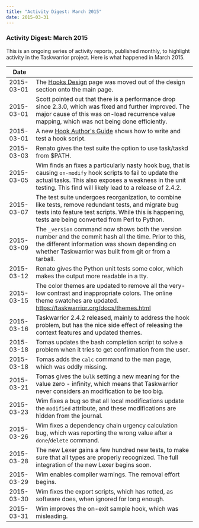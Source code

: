 ```yaml
---
title: "Activity Digest: March 2015"
date: 2015-03-31
---
```


### Activity Digest: March 2015 

This is an ongoing series of activity reports, published monthly, to highlight activity in the Taskwarrior project.
Here is what happened in March 2015.

| Date       |                                                                                                                                                                                                                                    | 
|------------|------------------------------------------------------------------------------------------------------------------------------------------------------------------------------------------------------------------------------------|
 | 2015-03-01 | The [Hooks Design](/docs/hooks) page was moved out of the design section onto the main page.                                                                                                                                       |
 | 2015-03-01 | Scott pointed out that there is a performance drop since 2.3.0, which was fixed and further improved. The major cause of this was on-load recurrence value mapping, which was not being done efficiently.                          |
 | 2015-03-01 | A new [Hook Author\'s Guide](/docs/hooks_guide) shows how to write and test a hook script.                                                                                                                                         |
 | 2015-03-03 | Renato gives the test suite the option to use task/taskd from \$PATH.                                                                                                                                                              |
 | 2015-03-05 | Wim finds an fixes a particularly nasty hook bug, that is causing `on-modify` hook scripts to fail to update the actual tasks. This also exposes a weakness in the unit testing. This find will likely lead to a release of 2.4.2. |
 | 2015-03-07 | The test suite undergoes reorganization, to combine like tests, remove redundant tests, and migrate bug tests into feature test scripts. While this is happening, tests are being converted from Perl to Python.                   |
 | 2015-03-09 | The `_version` command now shows both the version number and the commit hash all the time. Prior to this, the different information was shown depending on whether Taskwarrior was built from git or from a tarball.               |
 | 2015-03-12 | Renato gives the Python unit tests some color, which makes the output more readable in a tty.                                                                                                                                      |
 | 2015-03-15 | The color themes are updated to remove all the very-low contrast and inappropriate colors. The online theme swatches are updated. <https://taskwarrior.org/docs/themes.html>                                                       |
 | 2015-03-16 | Taskwarrior 2.4.2 released, mainly to address the hook problem, but has the nice side effect of releasing the context features and updated themes.                                                                                 |
 | 2015-03-18 | Tomas updates the bash completion script to solve a problem when it tries to get confirmation from the user.                                                                                                                       |
 | 2015-03-18 | Tomas adds the `calc` command to the man page, which was oddly missing.                                                                                                                                                            |
 | 2015-03-21 | Tomas gives the `bulk` setting a new meaning for the value zero - infinity, which means that Taskwarrior never considers an modification to be too big.                                                                            |
 | 2015-03-23 | Wim fixes a bug so that all local modifications update the `modified` attribute, and these modifications are hidden from the journal.                                                                                              |
 | 2015-03-26 | Wim fixes a dependency chain urgency calculation bug, which was reporting the wrong value after a `done`/`delete` command.                                                                                                         |
 | 2015-03-28 | The new Lexer gains a few hundred new tests, to make sure that all types are properly recognized. The full integration of the new Lexer begins soon.                                                                               |
 | 2015-03-29 | Wim enables compiler warnings. The removal effort begins.                                                                                                                                                                          |
 | 2015-03-30 | Wim fixes the export scripts, which has rotted, as software does, when ignored for long enough.                                                                                                                                    |
 | 2015-03-31 | Wim improves the on-exit sample hook, which was misleading.                                                                                                                                                                        |
